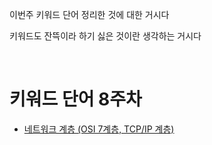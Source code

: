 이번주 키워드 단어 정리한 것에 대한 거시다

키워드도 잔뜩이라 하기 싫은 것이란 생각하는 거시다

<br>

# 키워드 단어 8주차

- [네트워크 계층 (OSI 7계층, TCP/IP 계층)]()